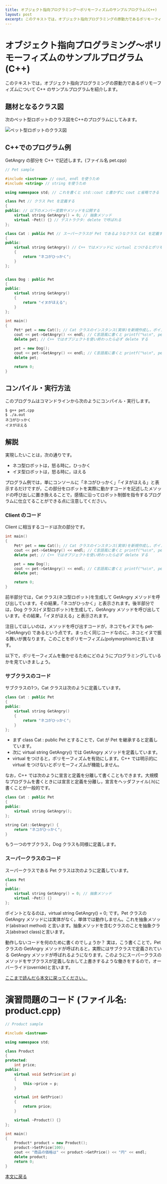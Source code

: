 ```yaml
---
title: オブジェクト指向プログラミング〜ポリモーフィズムのサンプルプログラム(C++)
layout: post
excerpt: このテキストでは，オブジェクト指向プログラミングの原動力であるポリモーフィズムについて C++ のサンプルプログラムを紹介します。
---
```

# オブジェクト指向プログラミング〜ポリモーフィズムのサンプルプログラム(C++)

このテキストでは，オブジェクト指向プログラミングの原動力であるポリモーフィズムについて C++ のサンプルプログラムを紹介します。

## 題材となるクラス図

次のペット型ロボットのクラス図をC++のプログラムにしてみます。

![ペット型ロボットのクラス図](/assets/images/pet-uml.png)

## C++でのプログラム例

GetAngry の部分を C++ で記述します。(ファイル名 pet.cpp)

```c++
// Pet sample

#include <iostream> // cout, endl を使うため
#include <string> // string を使うため

using namespace std; // これを書くと std::cout と書かずに cout と省略できる

class Pet // クラス Pet を定義する
{
public: // 以下のメンバー変数やメソッドを公開する
    virtual string GetAngry() = 0; // 抽象メソッド
    virtual ~Pet() {} // デストラクタ: delete で呼ばれる
};

class Cat : public Pet // スーパークラスが Pet であるようなクラス Cat を定義する
{
public:
    virtual string GetAngry() // C++ ではメソッドに virtual とつけるとポリモーフィズムが利くようになる
    {
        return "ネコがひっかく";
    }
};


class Dog : public Pet
{
public:
    virtual string GetAngry()
    {
        return "イヌがほえる";
    }
};

int main()
{
    Pet* pet = new Cat(); // Cat クラスのインスタンス(実体)を新規作成し，ポインタ変数 pet に代入する
    cout << pet->GetAngry() << endl; // C言語風に書くと printf("%s\n", pet->GetAngry());
    delete pet; // C++ ではオブジェクトを使い終わったら必ず delete する

    pet = new Dog();
    cout << pet->GetAngry() << endl; // C言語風に書くと printf("%s\n", pet->GetAngry());
    delete pet;

    return 0;
}
```

## コンパイル・実行方法

このプログラムはコマンドラインから次のようにコンパイル・実行します。

```shell-session
$ g++ pet.cpp
$ ./a.out
ネコがひっかく
イヌがほえる
```

## 解説

実現したいことは，次の通りです。

* ネコ型ロボットは，怒る時に，ひっかく
* イヌ型ロボットは，怒る時に，ほえる

プログラム例では，単にコンソールに「ネコがひっかく」「イヌがほえる」と表示するだけですが，この部分をロボットを実際に動かすコードを記述したメソッドの呼び出しに置き換えることで，感情に沿ってロボット制御を指令するプログラムに仕立てることができる点に注意してください。

### Client のコード

Client に相当するコードは次の部分です。

```c++
int main()
{
    Pet* pet = new Cat(); // Cat クラスのインスタンス(実体)を新規作成し，ポインタ変数 pet に代入する
    cout << pet->GetAngry() << endl; // C言語風に書くと printf("%s\n", pet->GetAngry());
    delete pet; // C++ ではオブジェクトを使い終わったら必ず delete する

    pet = new Dog();
    cout << pet->GetAngry() << endl; // C言語風に書くと printf("%s\n", pet->GetAngry());
    delete pet;

    return 0;
}
```

前半部分では，Cat クラス(ネコ型ロボット)を生成して GetAngry メソッドを呼び出しています。その結果，「ネコがひっかく」と表示されます。後半部分では，Dog クラス(イヌ型ロボット)を生成して，GetAngry メソッドを呼び出しています。その結果，「イヌがほえる」と表示されます。

注目してほしいのは，メソッドを呼び出すコードが，ネコでもイヌでも pet->GetAngry() であるという点です。まったく同じコードなのに，ネコとイヌで振る舞いが異なります。このことをポリモーフィズム(polymorphism)と言います。

以下で，ポリモーフィズムを働かせるためにどのようにプログラミングしているかを見ていきましょう。

### サブクラスのコード

サブクラスの1つ，Cat クラスは次のように定義しています。

```c++
class Cat : public Pet
{
public:
    virtual string GetAngry()
    {
        return "ネコがひっかく";
    }
};
```

* まず class Cat : public Pet とすることで，Cat が Pet を継承すると定義しています。
* 次に virtual string GetAngry() では GetAngry メソッドを定義しています。
* virtual をつけると，ポリモーフィズムを有効にします。C++ では明示的に virtual をつけないとポリモーフィズムが機能しません。

なお，C++ では次のように宣言と定義を分離して書くこともできます。大規模なプログラムを書くときには宣言と定義を分離し，宣言をヘッダファイル(.h)に書くことが一般的です。

```c++
class Cat : public Pet
{
public:
    virtual string GetAngry();
};

string Cat::GetAngry() {
    return "ネコがひっかく";
}
```

もう一つのサブクラス，Dog クラスも同様に定義します。

### スーパークラスのコード

スーパークラスである Pet クラスは次のように定義しています。

```c++
class Pet
{
public:
    virtual string GetAngry() = 0; // 抽象メソッド
    virtual ~Pet() {}
};
```

ポイントとなるのは，virtual string GetAngry() = 0; です。Pet クラスの GetAngry メソッドには実体がなく，単体では動作しません。これを抽象メソッド(abstract method) と言います。抽象メソッドを含むクラスのことを抽象クラス(abstract class)と言います。

動作しないコードを何のために書くのでしょうか？ 実は，こう書くことで，Pet クラスの GetAngry メソッドが呼ばれると，実際にはサブクラスで定義されている GetAngry メソッドが呼ばれるようになります。このようにスーパークラスのメソッドをサブクラスが定義しなおして上書きするような働きをするので，オーバーライド(override)と言います。

[ここまで読んだら本文に戻ってください。](/e-learning/OOPpolymorphism.html#ex)

<a name="product"></a>
# 演習問題のコード (ファイル名: product.cpp)


```c++
// Product sample

#include <iostream>

using namespace std;

class Product
{
protected:
    int price;
public:
    virtual void SetPrice(int p)
    {
        this->price = p;
    }

    virtual int GetPrice()
    {
        return price;
    }

    virtual ~Product() {}
};

int main()
{
    Product* product = new Product();
    product->SetPrice(100);
    cout << "商品の価格は" << product->GetPrice() << "円" << endl;
    delete product;
    return 0;
}
```

[本文に戻る](/e-learning/OOPpolymorphism.html#ex3)
